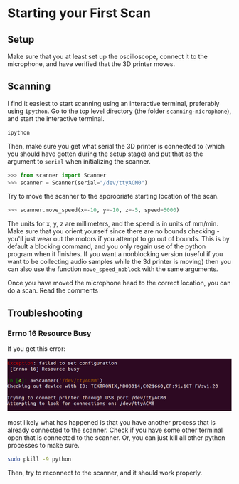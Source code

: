 # Starting your First Scan

## Setup

Make sure that you at least set up the oscilloscope, connect it to the
microphone, and have verified that the 3D printer moves.

## Scanning

I find it easiest to start scanning using an interactive terminal, preferably
using `ipython`.
Go to the top level directory (the folder `scanning-microphone`), and start
the interactive terminal.

```bash
ipython
```

Then, make sure you get what serial the 3D printer is connected to (which you should have gotten during the setup stage) and put that as the argument to `serial` when initializing the scanner.

```python
>>> from scanner import Scanner
>>> scanner = Scanner(serial="/dev/ttyACM0")
```

Try to move the scanner to the appropriate starting location of the scan.

```python
>>> scanner.move_speed(x=-10, y=-10, z=-5, speed=5000)
```

The units for x, y, z are millimeters, and the speed is in units of mm/min.
Make sure that you orient yourself since there are no bounds checking - you'll just wear out the motors if you attempt to go out of bounds.
This is by default a blocking command, and you only regain use of the python program when it finishes.
If you want a nonblocking version (useful if you want to be collecting audio samples while the 3d printer is moving) then you can also use the function `move_speed_noblock` with the same arguments.

Once you have moved the microphone head to the correct location, you can do a scan.
Read the comments 




## Troubleshooting

### Errno 16 Resource Busy

If you get this error:

![doubleconnection](../images/scanning/doubleconnectionerror.png)

most likely what has happened is that you have another process that is already connected to the scanner.
Check if you have some other terminal open that is connected to the scanner.
Or, you can just kill all other python processes to make sure.

```bash
sudo pkill -9 python
```

Then, try to reconnect to the scanner, and it should work properly.





